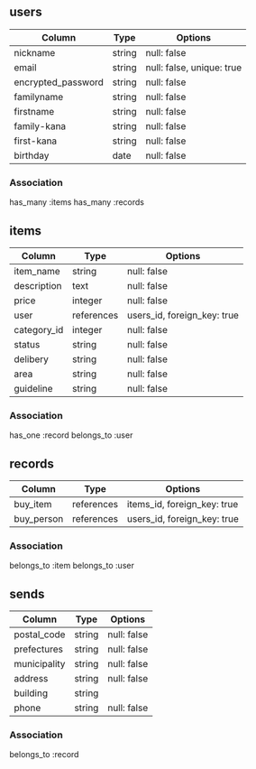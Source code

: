 ## users
|Column     |Type      |Options    |
|-----------|----------|-----------|
|nickname   |string    |null: false|
|email      |string    |null: false, unique: true|
|encrypted_password|string|null: false|
|familyname |string    |null: false|
|firstname  |string    |null: false|
|family-kana|string    |null: false|
|first-kana |string    |null: false|
|birthday   |date      |null: false|

### Association
has_many :items
has_many :records


## items
|Column   |Type      |Options    |
|---------|----------|-----------|
|item_name|string    |null: false|
|description|text    |null: false|
|price    |integer   |null: false|
|user     |references|users_id, foreign_key: true|
|category_id|integer |null: false|
|status   |string    |null: false|
|delibery |string    |null: false|
|area     |string    |null: false|
|guideline|string    |null: false|

### Association
has_one :record
belongs_to :user


## records
|Column  |Type      |Options                    |
|--------|----------|---------------------------|
|buy_item|references|items_id, foreign_key: true|
|buy_person|references|users_id, foreign_key: true|

### Association
belongs_to :item
belongs_to :user


## sends
|Column      |Type   |Options    |
|------------|-------|-----------|
|postal_code |string |null: false|
|prefectures |string |null: false|
|municipality|string |null: false|
|address     |string |null: false|
|building    |string |           |
|phone       |string |null: false|


### Association
belongs_to :record